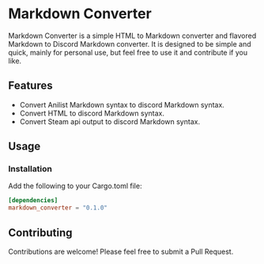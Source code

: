 # Markdown Converter

Markdown Converter is a simple HTML to Markdown converter and flavored Markdown to Discord Markdown converter. It is designed to be simple and quick, mainly for personal use, but feel free to use it and contribute if you like.

## Features

- Convert Anilist Markdown syntax to discord Markdown syntax.
- Convert HTML to discord Markdown syntax.
- Convert Steam api output to discord Markdown syntax.

## Usage

### Installation
Add the following to your Cargo.toml file:

```toml
[dependencies]
markdown_converter = "0.1.0"
```

## Contributing
Contributions are welcome! Please feel free to submit a Pull Request.
